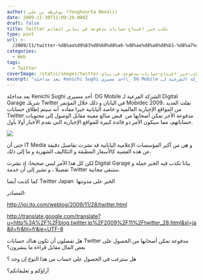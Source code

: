 ```yaml
---
author: يوغرطة بن علي (Youghourta Benali)
date: 2009-11-30T11:09:29.000Z
draft: false
title: Twitter تكذب خبر افتتاح حسابات مدفوعة في يناير القادم
type: post
url: >-
  /2009/11/twitter-%d8%aa%d9%83%d8%b0%d8%a8-%d8%ae%d8%a8%d8%b1-%d8%a7%d9%81%d8%aa%d8%aa%d8%a7%d8%ad-%d8%ad%d8%b3%d8%a7%d8%a8%d8%a7%d8%aa-%d9%85%d8%af%d9%81%d9%88%d8%b9%d8%a9-%d9%81%d9%8a-%d9%8a%d9%86%d8%a7%d9%8a/
categories:
  - Web
tags:
  - Twitter
coverImage: /static/images/twitter-تكذب-خبر-افتتاح-حسابات-مدفوعة-في-يناي/twitter-mony.png
excerpt: "بعد مداخلة Kenichi Sughi أحد مسيري\_ DG Mobile الشركة الفرعية لـ Digital Garage شريك Twitter في اليابان و ذلك خلال المؤتمر Mobidec 2009، نقلت العديد من المواقع الإخبارية العالمية و خاصة اليابانية خبرا مفاده \_أنه سيتم إطلاق حسابات Twitter مدفوعة"
---
```

بعد مداخلة Kenichi Sughi أحد مسيري  DG Mobile الشركة الفرعية لـ Digital Garage شريك Twitter في اليابان و ذلك خلال المؤتمر Mobidec 2009، نقلت العديد من المواقع الإخبارية العالمية و خاصة اليابانية خبرا مفاده  أنه سيتم إطلاق حسابات Twitter مدفوعة الأجر تمكن أصحابها من  قبض مبالغ معينة مقابل الوصول إلى محتويات حساباتهم، مما سيكون الأمر ذو فائدة كبيرة للمواقع الإخبارية التي تقدم الأخبار أولا بأول.

![](/static/images/twitter-تكذب-خبر-افتتاح-حسابات-مدفوعة-في-يناي/twitter-mony.png)

حتى أن IT Media و هي من أكبر المؤسسات الإعلامية اليابانية قد نشرت تفاصيل دقيقة عن هذه القضية كالأسعار المطبقة و التكاليف الشهرية و ما إلى ذلك.

لكن كل هذا الأمر ليس صحيحا، إذ نشرت Digital Garage بيانا تكذب فيه الخبر جملة و تفصيلا ، و تشير إلى أن خدمة Twitter ستبقى مجانية.

كما كذبت أيضا Twitter Japan  الخبر على مدونتها

المصادر:

<http://joi.ito.com/weblog/2009/11/28/twitter.html>

<http://translate.google.com/translate?u=http%3A%2F%2Fblog.twitter.jp%2F2009%2F11%2Ftwitter_28.html&sl=ja&tl=fr&hl=fr&ie=UTF-8>

هل تفضلون أن تكون هناك حسابات Twitter مدفوعة تمكن أصحابها من الحصول على بعض المال مقابل قراءة ما ينشرون؟

هل سترغب في الحصول على حساب من هذا النوع إن وجد ؟

آراؤكم و تعليقاتكم؟

